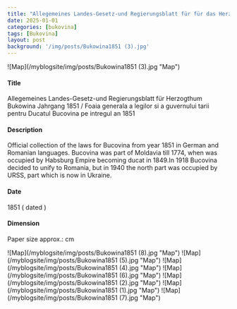 ```yaml
---
title: "Allegemeines Landes-Gesetz-und Regierungsblatt für für das Herzogthum Bukowina - 1851"
date: 2025-01-01
categories: [bukovina]
tags: [Bukovina]
layout: post
background: '/img/posts/Bukowina1851 (3).jpg'
---
```

![Map](/myblogsite/img/posts/Bukowina1851 (3).jpg "Map")
#### Title ####
Allegemeines Landes-Gesetz-und Regierungsblatt für Herzogthum Bukowina  Jahrgang 1851 / Foaia generala a legilor si a guvernului tarii pentru Ducatul Bucovina pe intregul an 1851

#### Description ####
Official collection of the laws for Bucovina from year 1851 in German and Romanian languages. Bucovina was part of Moldavia till 1774, when was occupied by Habsburg Empire becoming ducat in 1849.In 1918 Bucovina decided to unify to Romania, but in 1940 the north part was occupied by URSS, part which is now in Ukraine.

#### Date ####
1851 ( dated )

#### Dimension ####
Paper size approx.: cm 

![Map](/myblogsite/img/posts/Bukowina1851 (8).jpg "Map")
![Map](/myblogsite/img/posts/Bukowina1851 (5).jpg "Map")
![Map](/myblogsite/img/posts/Bukowina1851 (4).jpg "Map")
![Map](/myblogsite/img/posts/Bukowina1851 (6).jpg "Map")
![Map](/myblogsite/img/posts/Bukowina1851 (2).jpg "Map")
![Map](/myblogsite/img/posts/Bukowina1851 (1).jpg "Map")
![Map](/myblogsite/img/posts/Bukowina1851 (7).jpg "Map")